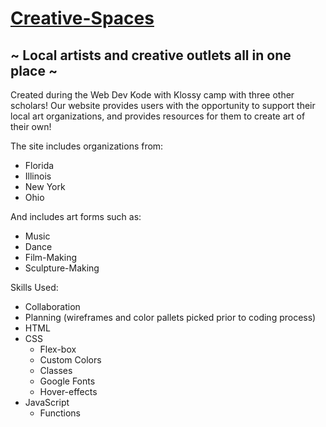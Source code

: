 # [Creative-Spaces](https://creative-spaces.replit.app)

## ~ Local artists and creative outlets all in one place ~
Created during the Web Dev Kode with Klossy camp with three other scholars!
Our website provides users with the opportunity to support their local art organizations, and provides resources for them to create art of their own!  

The site includes organizations from:
- Florida
- Illinois
- New York
- Ohio

And includes art forms such as:
- Music
- Dance
- Film-Making
- Sculpture-Making

Skills Used:
- Collaboration
- Planning (wireframes and color pallets picked prior to coding process)
- HTML
- CSS
     - Flex-box
     - Custom Colors
     -   Classes
     -   Google Fonts
     -   Hover-effects
 -   JavaScript
     -    Functions
